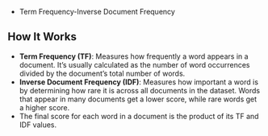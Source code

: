 - Term Frequency-Inverse Document Frequency
## How It Works
- **Term Frequency (TF)**: Measures how frequently a word appears in a document. It’s usually calculated as the number of word occurrences divided by the document’s total number of words.
- **Inverse Document Frequency (IDF)**: Measures how important a word is by determining how rare it is across all documents in the dataset. Words that appear in many documents get a lower score, while rare words get a higher score.
- The final score for each word in a document is the product of its TF and IDF values.